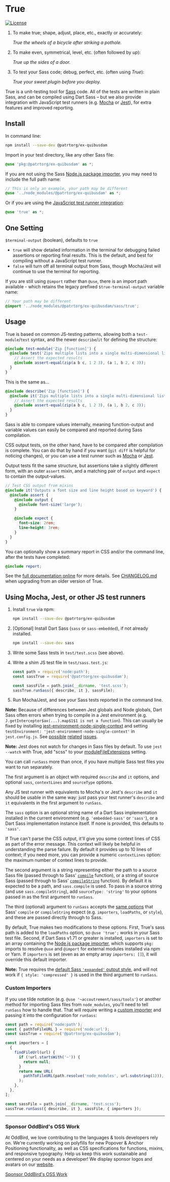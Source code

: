 # True

[![License](https://img.shields.io/badge/License-BSD%203--Clause-blue.svg)](https://opensource.org/licenses/BSD-3-Clause)

1. To make true; shape, adjust, place, etc., exactly or accurately:

   _True the wheels of a bicycle after striking a pothole._

2. To make even, symmetrical, level, etc. (often followed by _up_):

   _True up the sides of a door._

3. To test your Sass code; debug, perfect, etc. (often using _True_):

   _True your sweet plugin before you deploy._

True is a unit-testing tool
for [Sass](https://sass-lang.com/) code.
All of the tests are written in plain Sass,
and can be compiled using Dart Sass –
but we also provide integration with
JavaScript test runners
(e.g. [Mocha](https://mochajs.org/) or [Jest](https://jestjs.io/)),
for extra features and improved reporting.

## Install

In command line:

```bash
npm install --save-dev @patrtorg/ex-quibusdam
```

Import in your test directory,
like any other Sass file:

```scss
@use 'pkg:@patrtorg/ex-quibusdam' as *;
```

If you are not using the Sass [Node.js package importer][pkg-importer], you may
need to include the full path name:

```scss
// This is only an example, your path may be different
@use '../node_modules/@patrtorg/ex-quibusdam' as *;
```

Or if you are using the [JavaScript test runner integration][js-runner]:

```scss
@use 'true' as *;
```

[pkg-importer]: https://sass-lang.com/documentation/js-api/classes/nodepackageimporter/
[js-runner]: #using-mocha-jest-or-other-js-test-runners

## One Setting

`$terminal-output` (boolean),
defaults to `true`

- `true` will show detailed information in the terminal
  for debugging failed assertions or reporting final results.
  This is the default, and best for compiling without a JavaScript test runner.
- `false` will turn off all terminal output from Sass,
  though Mocha/Jest will continue to use the terminal for reporting.

If you are still using `@import` rather than `@use`,
there is an import path available -
which retains the legacy prefixed `$true-terminal-output` variable name:

```scss
// Your path may be different
@import '../node_modules/@patrtorg/ex-quibusdam/sass/true';
```

## Usage

True is based on common JS-testing patterns,
allowing both a `test-module`/`test` syntax,
and the newer `describe`/`it` for defining the structure:

```scss
@include test-module('Zip [function]') {
  @include test('Zips multiple lists into a single multi-dimensional list') {
    // Assert the expected results
    @include assert-equal(zip(a b c, 1 2 3), (a 1, b 2, c 3));
  }
}
```

This is the same as…

```scss
@include describe('Zip [function]') {
  @include it('Zips multiple lists into a single multi-dimensional list') {
    // Assert the expected results
    @include assert-equal(zip(a b c, 1 2 3), (a 1, b 2, c 3));
  }
}
```

Sass is able to compare values internally,
meaning function-output and variable values
can easily be compared and reported during Sass compilation.

CSS output tests, on the other hand,
have to be compared after compilation is complete.
You can do that by hand if you want
(`git diff` is helpful for noticing changes),
or you can use a test runner
such as [Mocha](https://mochajs.org/) or [Jest](https://jestjs.io/).

Output tests fit the same structure,
but assertions take a slightly different form,
with an outer `assert` mixin,
and a matching pair of `output` and `expect`
to contain the output-values.

```scss
// Test CSS output from mixins
@include it('Outputs a font size and line height based on keyword') {
  @include assert {
    @include output {
      @include font-size('large');
    }

    @include expect {
      font-size: 2rem;
      line-height: 3rem;
    }
  }
}
```

You can optionally show a summary report
in CSS and/or the command line,
after the tests have completed:

```scss
@include report;
```

See the [full documentation online](https://www.oddbird.net/true/docs/)
for more details.
See [CHANGELOG.md](https://github.com/patrtorg/ex-quibusdam/blob/main/CHANGELOG.md)
when upgrading from an older version of True.

## Using Mocha, Jest, or other JS test runners

1. Install `true` via npm:

   ```bash
   npm install --save-dev @patrtorg/ex-quibusdam
   ```

2. [Optional] Install Dart Sass (`sass` or `sass-embedded`), if not already
   installed.

   ```bash
   npm install --save-dev sass
   ```

3. Write some Sass tests in `test/test.scss` (see above).

4. Write a shim JS test file in `test/sass.test.js`:

   ```js
   const path = require('node:path');
   const sassTrue = require('@patrtorg/ex-quibusdam');

   const sassFile = path.join(__dirname, 'test.scss');
   sassTrue.runSass({ describe, it }, sassFile);
   ```

5. Run Mocha/Jest, and see your Sass tests reported in the command line.

**Note:** Because of differences between Jest globals and Node globals, Dart
Sass often errors when trying to compile in a Jest environment (e.g.
`J.getInterceptor$ax(...).map$1$1 is not a function`). This can usually be fixed
by installing
[jest-environment-node-single-context](https://github.com/kayahr/jest-environment-node-single-context)
and setting `testEnvironment: 'jest-environment-node-single-context'` in
`jest.config.js`. See [possible](https://github.com/sass/dart-sass/issues/1692)
[related](https://github.com/dart-lang/sdk/issues/47670)
[issues](https://github.com/facebook/jest/issues/2549).

**Note:** Jest does not watch for changes in Sass files by default. To use
`jest --watch` with True, add "scss" to your
[moduleFileExtensions](https://jestjs.io/docs/configuration#modulefileextensions-arraystring)
setting.

You can call `runSass` more than once, if you have multiple Sass test files you
want to run separately.

The first argument is an object with required `describe` and `it` options, and
optional `sass`, `contextLines` and `sourceType` options.

Any JS test runner with equivalents to Mocha's or Jest's `describe` and `it`
should be usable in the same way: just pass your test runner's `describe` and
`it` equivalents in the first argument to `runSass`.

The `sass` option is an optional string name of a Dart Sass implementation
installed in the current environment (e.g. `'embedded-sass'` or `'sass'`), or a
Dart Sass implementation instance itself. If none is provided, this defaults to
`'sass'`.

If True can't parse the CSS output, it'll give you some context lines of CSS as
part of the error message. This context will likely be helpful in understanding
the parse failure. By default it provides up to 10 lines of context; if you need
more, you can provide a numeric `contextLines` option: the maximum number of
context lines to provide.

The second argument is a string representing either the path to a source Sass
file (passed through to Sass'
[`compile`](https://sass-lang.com/documentation/js-api/modules#compile)
function), or a string of source Sass (passed through to Sass'
[`compileString`](https://sass-lang.com/documentation/js-api/modules#compileString)
function). By default it is expected to be a path, and `sass.compile` is used.
To pass in a source string (and use `sass.compileString`), add `sourceType:
'string'` to your options passed in as the first argument to `runSass`.

The third (optional) argument to `runSass` accepts the [same
options](https://sass-lang.com/documentation/js-api/interfaces/Options) that
Sass' `compile` or `compileString` expect (e.g. `importers`, `loadPaths`, or
`style`), and these are passed directly through to Sass.

By default, True makes two modifications to these options. First, True's sass
path is added to the `loadPaths` option, so `@use 'true';` works in your Sass
test file. Second, if Dart Sass v1.71 or greater is installed, `importers` is
set to an array containing the [Node.js package importer][pkg-importer], which
supports `pkg:` imports to resolve `@use` and `@import` for external modules
installed via npm or Yarn. If `importers` is set (even as an empty array
`importers: []`), it will override this default importer.

**Note:** True requires the
[default Sass `'expanded'` output style](https://sass-lang.com/documentation/js-api/modules#OutputStyle),
and will not work if `{ style: 'compressed' }` is used in the third argument to
`runSass`.

### Custom Importers

If you use tilde notation (e.g. `@use '~accoutrement/sass/tools'`) or another
method for importing Sass files from `node_modules`, you'll need to tell
`runSass` how to handle that. That will require writing a [custom
importer](https://sass-lang.com/documentation/js-api/interfaces/FileImporter)
and passing it into the configuration for `runSass`:

```js
const path = require('node:path');
const { pathToFileURL } = require('node:url');
const sassTrue = require('@patrtorg/ex-quibusdam');

const importers = [
  {
    findFileUrl(url) {
      if (!url.startsWith('~')) {
        return null;
      }
      return new URL(
        pathToFileURL(path.resolve('node_modules', url.substring(1))),
      );
    },
  },
];

const sassFile = path.join(__dirname, 'test.scss');
sassTrue.runSass({ describe, it }, sassFile, { importers });
```

---

### Sponsor OddBird's OSS Work

At OddBird, we love contributing to the languages & tools developers rely on.
We're currently working on polyfills for new Popover & Anchor Positioning
functionality, as well as CSS specifications for functions, mixins, and
responsive typography. Help us keep this work sustainable and centered on your
needs as a developer! We display sponsor logos and avatars on our
[website](https://www.oddbird.net/true/#open-source-sponsors).

[Sponsor OddBird's OSS Work](https://opencollective.com/oddbird-open-source)
